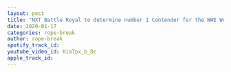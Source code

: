 ```yaml
---
layout: post
title: "NXT Battle Royal to determine number 1 Contender for the WWE Women's Championship 1/5/2020"
date: 2020-01-17
categories: rope-break
author: rope-break
spotify_track_id: 
youtube_video_id: KiaTpx_b_Dc
apple_track_id: 
---
```

